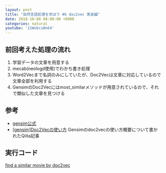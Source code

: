 ```yaml
---
layout: post
title: "自然言語処理を学ぼう #6 doc2vec 実装編"
date: 2018-10-08 08:00:00 +0900
categories: natural
youtube: '11WobcsWn64'
---
```


## 前回考えた処理の流れ
1. 学習データの文章を用意する
2. mecab(neologd使用)でわかち書き処理
3. Word2Vecまで名詞のみにしていたが、Doc2Vecは文章に対応しているので文章全部を利用する
4. GensimのDoc2Vecにはmost_similarメソッドが用意されているので、それで類似した文章を見つける

## 参考
- [gensim公式](https://radimrehurek.com/gensim/models/doc2vec.html)
- [[gensim]Doc2Vecの使い方](https://qiita.com/asian373asian/items/1be1bec7f2297b8326cf)
Gensimのdoc2vecの使い方概要について書かれたQiita記事

## 実行コード
[find a similar movie by doc2vec](https://gist.github.com/monisoi/c5e34bce290c70c1a3f0587da6963477)
